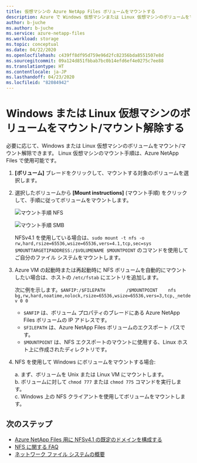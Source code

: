 ```yaml
---
title: 仮想マシンの Azure NetApp Files ボリュームをマウントする
description: Azure で Windows 仮想マシンまたは Linux 仮想マシンのボリュームをマウントまたはマウント解除する方法について説明します。
author: b-juche
ms.author: b-juche
ms.service: azure-netapp-files
ms.workload: storage
ms.topic: conceptual
ms.date: 04/22/2020
ms.openlocfilehash: c439ff8df95d759e96d2fc82356bda8551507e8d
ms.sourcegitcommit: 09a124d851fbbab7bc0b14efd6ef4e0275c7ee88
ms.translationtype: HT
ms.contentlocale: ja-JP
ms.lasthandoff: 04/23/2020
ms.locfileid: "82084942"
---
```

# <a name="mount-or-unmount-a-volume-for-windows-or-linux-virtual-machines"></a>Windows または Linux 仮想マシンのボリュームをマウント/マウント解除する 

必要に応じて、Windows または Linux 仮想マシンのボリュームをマウント/マウント解除できます。  Linux 仮想マシンのマウント手順は、Azure NetApp Files で使用可能です。  

1. **[ボリューム]** ブレードをクリックして、マウントする対象のボリュームを選択します。 
2. 選択したボリュームから **[Mount instructions]** \(マウント手順\) をクリックして、手順に従ってボリュームをマウントします。 

    ![マウント手順 NFS](../media/azure-netapp-files/azure-netapp-files-mount-instructions-nfs.png)

    ![マウント手順 SMB](../media/azure-netapp-files/azure-netapp-files-mount-instructions-smb.png)
    
    NFSv4.1 を使用している場合は、`sudo mount -t nfs -o rw,hard,rsize=65536,wsize=65536,vers=4.1,tcp,sec=sys $MOUNTTARGETIPADDRESS:/$VOLUMENAME $MOUNTPOINT` のコマンドを使用してご自分のファイル システムをマウントします。  

3. Azure VM の起動時または再起動時に NFS ボリュームを自動的にマウントしたい場合は、ホストの `/etc/fstab` にエントリを追加します。 

    次に例を示します。`$ANFIP:/$FILEPATH        /$MOUNTPOINT    nfs bg,rw,hard,noatime,nolock,rsize=65536,wsize=65536,vers=3,tcp,_netdev 0 0`

    * `$ANFIP` は、ボリューム プロパティのブレードにある Azure NetApp Files ボリュームの IP アドレスです。
    * `$FILEPATH` は、Azure NetApp Files ボリュームのエクスポート パスです。
    * `$MOUNTPOINT` は、NFS エクスポートのマウントに使用する、Linux ホスト上に作成されたディレクトリです。

4. NFS を使用して Windows にボリュームをマウントする場合:

    a. まず、ボリュームを Unix または Linux VM にマウントします。  
    b. ボリュームに対して `chmod 777` または `chmod 775` コマンドを実行します。  
    c. Windows 上の NFS クライアントを使用してボリュームをマウントします。

## <a name="next-steps"></a>次のステップ

* [Azure NetApp Files 用に NFSv4.1 の既定のドメインを構成する](azure-netapp-files-configure-nfsv41-domain.md)
* [NFS に関する FAQ](https://docs.microsoft.com/azure/azure-netapp-files/azure-netapp-files-faqs#nfs-faqs)
* [ネットワーク ファイル システムの概要](https://docs.microsoft.com/windows-server/storage/nfs/nfs-overview)
